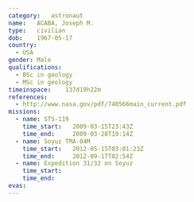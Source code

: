 ```yaml
---
category:	astronaut
name:	ACABA, Joseph M.
type:	civilian
dob:	1967-05-17
country:
  - USA
gender:	Male
qualifications:
  - BSc in geology
  - MSc in geology
timeinspace:	137d19h22m
references:
  - http://www.nasa.gov/pdf/740566main_current.pdf
missions:
  - name: STS-119
    time_start:   2009-03-15T23:43Z
    time_end:     2009-03-28T19:14Z
  - name: Soyuz TMA-04M
    time_start:   2012-05-15T03:01:23Z
    time_end:     2012-09-17T02:54Z
  - name: Expedition 31/32 on Soyuz
    time_start:   
    time_end:     
evas:
---
```

